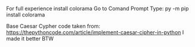 For full experience install colorama
Go to Comand Prompt
Type: py -m pip install colorama

Base Caesar Cypher code taken from:
https://thepythoncode.com/article/implement-caesar-cipher-in-python
I made it better BTW